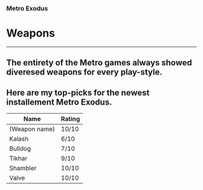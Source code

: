 ### **Metro Exodus**
# Weapons
---

The entirety of the Metro games always showed diveresed weapons for every play-style.
---

Here are my top-picks for the newest installement Metro Exodus.
---

| Name | Rating |
| ----------- | ----------- |
| (Weapon name) | 10/10 |
| Kalash | 6/10 |
| Bulldog | 7/10 |
| Tikhar | 9/10 |
| Shambler | 10/10 |
| Valve | 10/10 |
